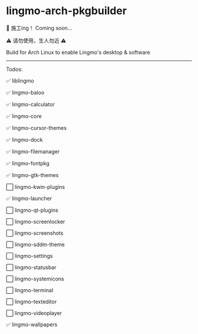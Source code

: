 # lingmo-arch-pkgbuilder

:construction: 施工ing！ Coming soon...

:warning: 请勿使用，生人勿近 :warning:

Build for Arch Linux to enable Lingmo's desktop &amp; software

---

Todos:

:white_check_mark: liblingmo

:white_check_mark: lingmo-baloo

:white_check_mark: lingmo-calculator

:white_check_mark: lingmo-core

:white_check_mark: lingmo-cursor-themes

:white_check_mark: lingmo-dock

:white_check_mark: lingmo-filemanager

:white_check_mark: lingmo-fontpkg

:white_check_mark: lingmo-gtk-themes

:white_large_square: lingmo-kwin-plugins

:white_check_mark: lingmo-launcher

:white_large_square: lingmo-qt-plugins

:white_large_square: lingmo-screenlocker

:white_large_square: lingmo-screenshots

:white_large_square: lingmo-sddm-theme

:white_large_square: lingmo-settings

:white_large_square: lingmo-statusbar

:white_large_square: lingmo-systemicons

:white_large_square: lingmo-terminal

:white_large_square: lingmo-texteditor

:white_large_square: lingmo-videoplayer

:white_check_mark: lingmo-wallpapers
